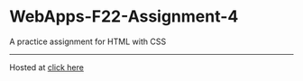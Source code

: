 # WebApps-F22-Assignment-4
A practice assignment for HTML with CSS
*******
Hosted at
[click here](https://44-563-web-apps-f22.github.io/44563-webapps-assignment-4-anudeepsagar/opera.html)